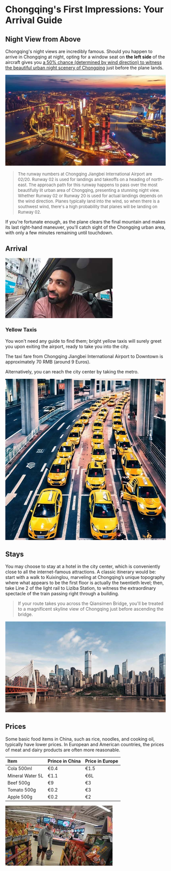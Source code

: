 # Chongqing's First Impressions: Your Arrival Guide

## Night View from Above

Chongqing's night views are incredibly famous. Should you happen to arrive in Chongqing at night, opting for a window seat on **the left side** of the aircraft gives you <u>a 50% chance (determined by wind direction) to witness the beautiful urban night scenery of Chongqing</u> just before the plane lands.

![Night View from Above](./assets/cq-night.jpg)

> <font size="2">The runway numbers at Chongqing Jiangbei International Airport are 02/20. Runway 02 is used for landings and takeoffs on a heading of north-east. The approach path for this runway happens to pass over the most beautifully lit urban area of Chongqing, presenting a stunning night view. Whether Runway 02 or Runway 20 is used for actual landings depends on the wind direction. Planes typically land into the wind, so when there is a southwest wind, there's a high probability that planes will be landing on Runway 02.</font>

If you're fortunate enough, as the plane clears the final mountain and makes its last right-hand maneuver, you'll catch sight of the Chongqing urban area, with only a few minutes remaining until touchdown.

## Arrival

<Youtube href="https://youtu.be/rZb_P7xDVJo?si=K3LCgMCUFiqGQIXr&t=391" title="Entering The LARGEST City in the WORLD (Chongqing, China) 🇨🇳 - KSquared">
<img src="../assets/youtube/entering-the-largest-city-in-the-world.jpg" alt="Entering The LARGEST City in the WORLD (Chongqing, China) 🇨🇳 - KSquared" />
</Youtube>

### Yellow Taxis

<Flex>
<div>
You won't need any guide to find them; bright yellow taxis will surely greet you upon exiting the airport, ready to take you into the city.

The taxi fare from Chongqing Jiangbei International Airport to Downtown is approximately 70 RMB (around 9 Euros).

Alternatively, you can reach the city center by taking the metro.

</div>
<div><img src="./assets/yellow-taxi.jpg" alt="Yellow Taxis" /></div>
</Flex>

## Stays

You may choose to stay at a hotel in the city center, which is conveniently close to all the internet-famous attractions. A classic itinerary would be: start with a walk to Kuixinglou, marveling at Chongqing’s unique topography where what appears to be the first floor is actually the twentieth level; then, take Line 2 of the light rail to Liziba Station, to witness the extraordinary spectacle of the train passing right through a building.

<Map height="40vh" center="106.552003,29.562696" :zoom="13" driving="106.638691,29.717337,airport|106.577708,29.567822,Skyline Viewpoint|106.587897,29.565634,Raffles" points="106.578953,29.562165,Hongyadong|106.530586,29.550659,Liziba Monorail Piercing Building|106.587897,29.565634,Raffles|106.582809,29.557813,Yangtze River Cable Car|106.573579,29.559729,Kuixinglou"></Map>

> If your route takes you across the Qiansimen Bridge, you'll be treated to a magnificent skyline view of Chongqing just before ascending the bridge.

![Chongqing SKyline](./assets/skyline.jpg)

## Prices

Some basic food items in China, such as rice, noodles, and cooking oil, typically have lower prices. In European and American countries, the prices of meat and dairy products are often more reasonable.

| Item             | Prince in China | Price in Europe |
| :--------------- | :-------------- | :-------------- |
| Cola 500ml       | €0.4            | €1.5            |
| Mineral Water 5L | €1.1            | €6L             |
| Beef 500g        | €9              | €3              |
| Tomato 500g      | €0.2            | €3              |
| Apple 500g       | €0.2            | €2              |

<Youtube href="https://youtu.be/6-5wmhpnT_k?si=EWA77ir71zaZr9sI" title="Full Supermarket Tour in China 🇨🇳 (Shocking Prices) - Two Mad Explorers">
<img src="../assets/youtube/full-supermarket-tour-in-china.jpg" alt="Full Supermarket Tour in China 🇨🇳 (Shocking Prices) - Two Mad Explorers" />
</Youtube>